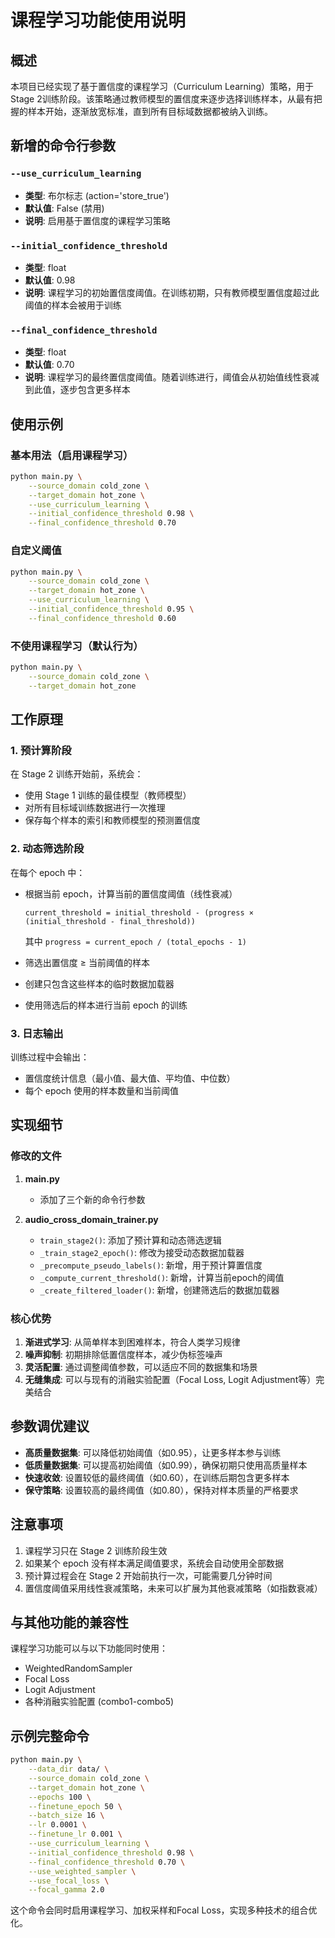 # 课程学习功能使用说明

## 概述

本项目已经实现了基于置信度的课程学习（Curriculum Learning）策略，用于Stage 2训练阶段。该策略通过教师模型的置信度来逐步选择训练样本，从最有把握的样本开始，逐渐放宽标准，直到所有目标域数据都被纳入训练。

## 新增的命令行参数

### `--use_curriculum_learning`
- **类型**: 布尔标志 (action='store_true')
- **默认值**: False (禁用)
- **说明**: 启用基于置信度的课程学习策略

### `--initial_confidence_threshold`
- **类型**: float
- **默认值**: 0.98
- **说明**: 课程学习的初始置信度阈值。在训练初期，只有教师模型置信度超过此阈值的样本会被用于训练

### `--final_confidence_threshold`
- **类型**: float
- **默认值**: 0.70
- **说明**: 课程学习的最终置信度阈值。随着训练进行，阈值会从初始值线性衰减到此值，逐步包含更多样本

## 使用示例

### 基本用法（启用课程学习）

```bash
python main.py \
    --source_domain cold_zone \
    --target_domain hot_zone \
    --use_curriculum_learning \
    --initial_confidence_threshold 0.98 \
    --final_confidence_threshold 0.70
```

### 自定义阈值

```bash
python main.py \
    --source_domain cold_zone \
    --target_domain hot_zone \
    --use_curriculum_learning \
    --initial_confidence_threshold 0.95 \
    --final_confidence_threshold 0.60
```

### 不使用课程学习（默认行为）

```bash
python main.py \
    --source_domain cold_zone \
    --target_domain hot_zone
```

## 工作原理

### 1. 预计算阶段
在 Stage 2 训练开始前，系统会：
- 使用 Stage 1 训练的最佳模型（教师模型）
- 对所有目标域训练数据进行一次推理
- 保存每个样本的索引和教师模型的预测置信度

### 2. 动态筛选阶段
在每个 epoch 中：
- 根据当前 epoch，计算当前的置信度阈值（线性衰减）
  ```
  current_threshold = initial_threshold - (progress × (initial_threshold - final_threshold))
  ```
  其中 `progress = current_epoch / (total_epochs - 1)`

- 筛选出置信度 ≥ 当前阈值的样本
- 创建只包含这些样本的临时数据加载器
- 使用筛选后的样本进行当前 epoch 的训练

### 3. 日志输出
训练过程中会输出：
- 置信度统计信息（最小值、最大值、平均值、中位数）
- 每个 epoch 使用的样本数量和当前阈值

## 实现细节

### 修改的文件

1. **main.py**
   - 添加了三个新的命令行参数

2. **audio_cross_domain_trainer.py**
   - `train_stage2()`: 添加了预计算和动态筛选逻辑
   - `_train_stage2_epoch()`: 修改为接受动态数据加载器
   - `_precompute_pseudo_labels()`: 新增，用于预计算置信度
   - `_compute_current_threshold()`: 新增，计算当前epoch的阈值
   - `_create_filtered_loader()`: 新增，创建筛选后的数据加载器

### 核心优势

1. **渐进式学习**: 从简单样本到困难样本，符合人类学习规律
2. **噪声抑制**: 初期排除低置信度样本，减少伪标签噪声
3. **灵活配置**: 通过调整阈值参数，可以适应不同的数据集和场景
4. **无缝集成**: 可以与现有的消融实验配置（Focal Loss, Logit Adjustment等）完美结合

## 参数调优建议

- **高质量数据集**: 可以降低初始阈值（如0.95），让更多样本参与训练
- **低质量数据集**: 可以提高初始阈值（如0.99），确保初期只使用高质量样本
- **快速收敛**: 设置较低的最终阈值（如0.60），在训练后期包含更多样本
- **保守策略**: 设置较高的最终阈值（如0.80），保持对样本质量的严格要求

## 注意事项

1. 课程学习只在 Stage 2 训练阶段生效
2. 如果某个 epoch 没有样本满足阈值要求，系统会自动使用全部数据
3. 预计算过程会在 Stage 2 开始前执行一次，可能需要几分钟时间
4. 置信度阈值采用线性衰减策略，未来可以扩展为其他衰减策略（如指数衰减）

## 与其他功能的兼容性

课程学习功能可以与以下功能同时使用：
- WeightedRandomSampler
- Focal Loss
- Logit Adjustment
- 各种消融实验配置 (combo1-combo5)

## 示例完整命令

```bash
python main.py \
    --data_dir data/ \
    --source_domain cold_zone \
    --target_domain hot_zone \
    --epochs 100 \
    --finetune_epoch 50 \
    --batch_size 16 \
    --lr 0.0001 \
    --finetune_lr 0.001 \
    --use_curriculum_learning \
    --initial_confidence_threshold 0.98 \
    --final_confidence_threshold 0.70 \
    --use_weighted_sampler \
    --use_focal_loss \
    --focal_gamma 2.0
```

这个命令会同时启用课程学习、加权采样和Focal Loss，实现多种技术的组合优化。
